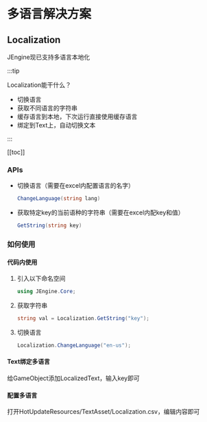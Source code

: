 # 多语言解决方案

## Localization

JEngine现已支持多语言本地化

:::tip

Localization能干什么？

- 切换语言
- 获取不同语言的字符串
- 缓存语言到本地，下次运行直接使用缓存语言
- 绑定到Text上，自动切换文本

:::

[[toc]]




### APIs


- 切换语言（需要在excel内配置语言的名字）

  ```csharp
  ChangeLanguage(string lang)
  ```


- 获取特定key的当前语种的字符串（需要在excel内配key和值）

  ```csharp
  GetString(string key)
  ```


### 如何使用

#### 代码内使用

1. 引入以下命名空间

   ```csharp
   using JEngine.Core;
   ```

2. 获取字符串

   ```csharp
   string val = Localization.GetString("key");
   ```

3. 切换语言

   ```csharp
   Localization.ChangeLanguage("en-us");
   ```

#### Text绑定多语言

   给GameObject添加LocalizedText，输入key即可

#### 配置多语言

   打开HotUpdateResources/TextAsset/Localization.csv，编辑内容即可

